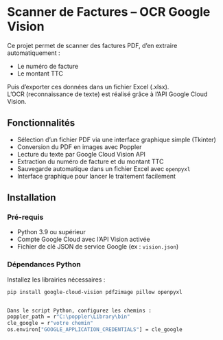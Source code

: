 # Scanner de Factures – OCR Google Vision

Ce projet permet de scanner des factures PDF, d’en extraire automatiquement :  
- Le numéro de facture  
- Le montant TTC  

Puis d’exporter ces données dans un fichier Excel (.xlsx).  
L’OCR (reconnaissance de texte) est réalisé grâce à l’API Google Cloud Vision.

## Fonctionnalités

- Sélection d’un fichier PDF via une interface graphique simple (Tkinter)  
- Conversion du PDF en images avec Poppler  
- Lecture du texte par Google Cloud Vision API  
- Extraction du numéro de facture et du montant TTC  
- Sauvegarde automatique dans un fichier Excel avec `openpyxl`  
- Interface graphique pour lancer le traitement facilement

## Installation

### Pré-requis
- Python 3.9 ou supérieur  
- Compte Google Cloud avec l’API Vision activée  
- Fichier de clé JSON de service Google (ex : `vision.json`)  

### Dépendances Python
Installez les librairies nécessaires :

```bash
pip install google-cloud-vision pdf2image pillow openpyxl


Dans le script Python, configurez les chemins :
poppler_path = r"C:\poppler\Library\bin"
cle_google = r"votre chemin"
os.environ["GOOGLE_APPLICATION_CREDENTIALS"] = cle_google
